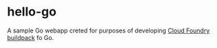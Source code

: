 hello-go
========
A sample Go webapp creted for purposes of developing [Cloud Foundry buildpack][cloudfoundry-buildpack] fo Go.


[cloudfoundry-buildpack]: https://github.com/michaljemala/cloudfoundry-buildpack-go

